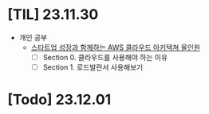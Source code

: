 # [TIL] 23.11.30
* 개인 공부
  * [스타트업 성장과 함께하는 AWS 클라우드 아키텍쳐 올인원](https://www.inflearn.com/course/%EC%8A%A4%ED%83%80%ED%8A%B8%EC%97%85-with-aws-1)
    * [ ] Section 0. 클라우드를 사용해야 하는 이유
    * [ ] Section 1. 로드발란서 사용해보기
    
# [Todo] 23.12.01







  

